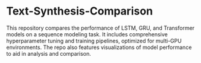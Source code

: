 # Text-Synthesis-Comparison
This repository compares the performance of LSTM, GRU, and Transformer models on a sequence modeling task. It includes comprehensive hyperparameter tuning and training pipelines, optimized for multi-GPU environments. The repo also features visualizations of model performance to aid in analysis and comparison.
